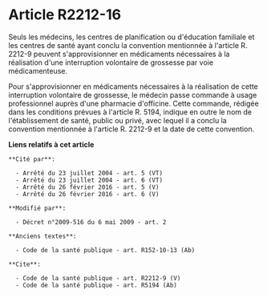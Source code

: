 # Article R2212-16

Seuls les médecins, les centres de planification ou d'éducation familiale et les centres de santé ayant conclu la convention
mentionnée à l'article R. 2212-9 peuvent s'approvisionner en médicaments nécessaires à la réalisation d'une interruption
volontaire de grossesse par voie médicamenteuse. 

Pour s'approvisionner en médicaments nécessaires à la réalisation de cette interruption volontaire de grossesse, le médecin
passe commande à usage professionnel auprès d'une pharmacie d'officine. Cette commande, rédigée dans les conditions prévues à
l'article R. 5194, indique en outre le nom de l'établissement de santé, public ou privé, avec lequel il a conclu la
convention mentionnée à l'article R. 2212-9 et la date de cette convention.

**Liens relatifs à cet article**

	**Cité par**:

	  - Arrêté du 23 juillet 2004 - art. 5 (VT)
	  - Arrêté du 23 juillet 2004 - art. 6 (VT)
	  - Arrêté du 26 février 2016 - art. 5 (V)
	  - Arrêté du 26 février 2016 - art. 6 (V)

	**Modifié par**:

	  - Décret n°2009-516 du 6 mai 2009 - art. 2

	**Anciens textes**:

	  - Code de la santé publique - art. R152-10-13 (Ab)

	**Cite**:

	  - Code de la santé publique - art. R2212-9 (V)
	  - Code de la santé publique - art. R5194 (Ab)
